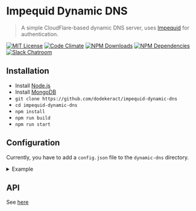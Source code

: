# Impequid Dynamic DNS

> A simple CloudFlare-based dynamic DNS server, uses [Impequid](https://github.com/dodekeract/impequid) for authentication.

[![MIT License](https://img.shields.io/badge/license-MIT-blue.svg)](http://opensource.org/licenses/MIT)
[![Code Climate](https://codeclimate.com/github/impequid/dynamic-dns/badges/gpa.svg)](https://codeclimate.com/github/impequid/dynamic-dns)
[![NPM Downloads](https://img.shields.io/npm/dm/impequid-dynamic-dns.svg)](https://npmjs.com/package/impequid-dynamic-dns)
[![NPM Dependencies](https://david-dm.org/impequid/dynamic-dns.svg)](https://david-dm.org/impequid/dynamic-dns)
[![Slack Chatroom](https://slack.dodekeract.com/badge.svg)](https://slack.dodekeract.com)

## Installation

- Install [Node.js](https://nodejs.org)
- Install [MongoDB](https://mongodb.org)
- `git clone https://github.com/dodekeract/impequid-dynamic-dns`
- `cd impequid-dynamic-dns`
- `npm install`
- `npm run build`
- `npm run start`

## Configuration

Currently, you have to add a `config.json` file to the `dynamic-dns` directory.

<details>
<summary>Example</summary>

````json
{
	"cloudflare": {
		"email": "your@cloudflare.email",
		"token": "y0uRc7oUdF74r3T0k3n"
	},
	"domain": "your.domain",
	"excluded": ["list", "of", "subdomains", "you", "dont", "want", "to", "allow"],
	"listen": {
		"port": 40000,
		"address": "127.0.0.1"
	}
}
````
</details>

## API

See [here](documentation/api.md)
